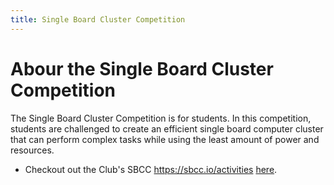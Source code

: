 ```yaml
---
title: Single Board Cluster Competition
---
```

# Abour the Single Board Cluster Competition


The Single Board Cluster Competition is for students. In this competition, students are challenged to create an efficient single board computer cluster that can perform complex tasks while using the least amount of power and resources.

-   Checkout out the Club's SBCC https://sbcc.io/activities [here](scc20).
